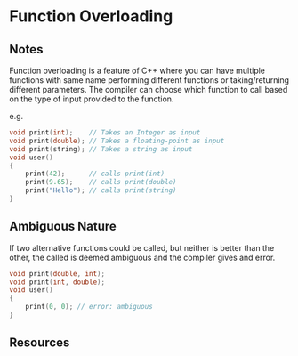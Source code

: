 # Function Overloading

## Notes

Function overloading is a feature of C++ where you can have multiple functions with same name performing different functions or taking/returning different parameters. The compiler can choose which function to call based on the type of input provided to the function.

e.g.

```cpp
void print(int);    // Takes an Integer as input
void print(double); // Takes a floating-point as input
void print(string); // Takes a string as input
void user()
{
    print(42);      // calls print(int)
    print(9.65);    // calls print(double)
    print("Hello"); // calls print(string)
}
```

## Ambiguous Nature

If two alternative functions could be called, but neither is better than the other, the called is deemed ambiguous and the compiler gives and error.

```cpp
void print(double, int);
void print(int, double);
void user()
{
    print(0, 0); // error: ambiguous
}
```

## Resources